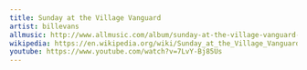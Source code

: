 ```yaml
---
title: Sunday at the Village Vanguard
artist: billevans
allmusic: http://www.allmusic.com/album/sunday-at-the-village-vanguard-mw0000479036
wikipedia: https://en.wikipedia.org/wiki/Sunday_at_the_Village_Vanguard
youtube: https://www.youtube.com/watch?v=7LvY-Bj85Us
---
```

